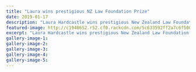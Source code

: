 ```yaml
---
title: "Laura wins prestigious NZ Law Foundation Prize"
date: 2019-01-17
description: "Laura Hardcastle wins prestigious New Zealand Law Foundation Cleary Memorial Prize..."
featured-image: http://c1940652.r52.cf0.rackcdn.com/5c633592ff2a7c6f50000133/Laura-Hardcastle-300-RCP-17.1.19.jpg
excerpt: "Laura Hardcastle wins prestigious New Zealand Law Foundation Cleary Memorial Prize."
gallery-image-1: 
gallery-image-2: 
gallery-image-3: 
gallery-image-4: 
gallery-image-5: 
---
```

